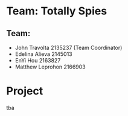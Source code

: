 # Team: Totally Spies

## **Team:** 
- John Travolta 2135237 (Team Coordinator)
- Edelina Alieva 2145013
- EnYi Hou 2163827
- Matthew Leprohon 2166903

# **Project**

tba
